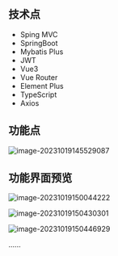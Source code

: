 ## 技术点

- Sping MVC
- SpringBoot
- Mybatis Plus
- JWT
- Vue3
- Vue Router
- Element Plus
- TypeScript
- Axios

## 功能点

![image-20231019145529087](C:\Users\30293\AppData\Roaming\Typora\typora-user-images\image-20231019145529087.png)





## 功能界面预览

![image-20231019150044222](C:\Users\30293\AppData\Roaming\Typora\typora-user-images\image-20231019150044222.png)

![image-20231019150430301](C:\Users\30293\AppData\Roaming\Typora\typora-user-images\image-20231019150430301.png)

![image-20231019150446929](C:\Users\30293\AppData\Roaming\Typora\typora-user-images\image-20231019150446929.png)

......



